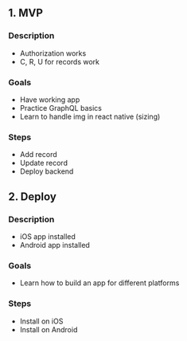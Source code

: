 ## 1. MVP

### Description

- Authorization works
- C, R, U for records work

### Goals

- Have working app
- Practice GraphQL basics
- Learn to handle img in react native (sizing)

### Steps

- Add record
- Update record
- Deploy backend

## 2. Deploy

### Description

- iOS app installed
- Android app installed

### Goals

- Learn how to build an app for different platforms

### Steps

- Install on iOS
- Install on Android

<!-- ## 3. Make the app more usable

- Create password input
- Create Text/Numeric inputs

## 3. Additional functionality

- Write backend for pills intake
- Push notifications reminders about pills intake
- Choose lib https://blog.logrocket.com/react-hook-form-vs-formik-comparison/-->

